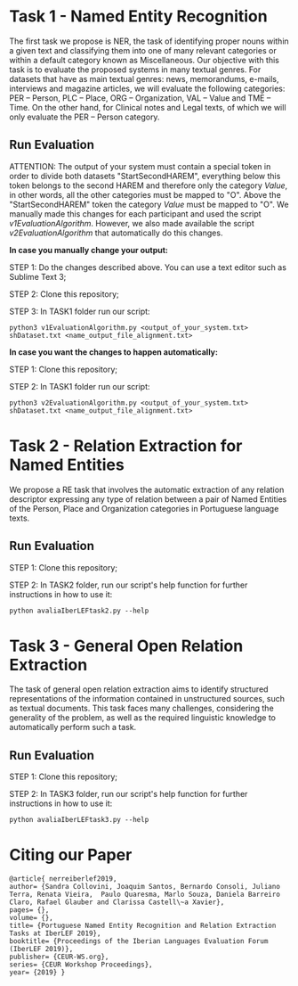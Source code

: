 # Task 1 - Named Entity Recognition

The first task we propose is NER, the task of identifying proper nouns within a given text and classifying them into one of many relevant categories or within a default category known as Miscellaneous. Our objective with this task is to evaluate the proposed systems in many textual genres. For datasets that have as main textual genres: news, memorandums, e-mails, interviews and magazine articles, we will evaluate the following categories: PER – Person, PLC – Place, ORG – Organization, VAL – Value and TME – Time. On the other hand, for Clinical notes and Legal texts, of which we will only evaluate the PER – Person category.

## Run Evaluation

ATTENTION: The output of your system must contain a special token in order to divide both datasets "StartSecondHAREM", everything below this token belongs to the second HAREM and therefore only the category *Value*, in other words, all the other categories must be mapped to "O". Above the "StartSecondHAREM" token the category *Value* must be mapped to "O". We manually made this changes for each participant and used the script *v1EvaluationAlgorithm*. However, we also made available the script *v2EvaluationAlgorithm* that automatically do this changes.

**In case you manually change your output:**

STEP 1: Do the changes described above. You can use a text editor such as Sublime Text 3;

STEP 2: Clone this repository;

STEP 3: In TASK1 folder run our script:

```python3 v1EvaluationAlgorithm.py <output_of_your_system.txt> shDataset.txt <name_output_file_alignment.txt>```

**In case you want the changes to happen automatically:**

STEP 1: Clone this repository;

STEP 2: In TASK1 folder run our script:

```python3 v2EvaluationAlgorithm.py <output_of_your_system.txt> shDataset.txt <name_output_file_alignment.txt>```

# Task 2 - Relation Extraction for Named Entities

We propose a RE task that involves the automatic extraction of any relation descriptor expressing any type of relation between a pair of Named Entities of the Person, Place and Organization categories in Portuguese language texts.

## Run Evaluation

STEP 1: Clone this repository;

STEP 2: In TASK2 folder, run our script's help function for further instructions in how to use it:

```python avaliaIberLEFtask2.py --help```

# Task 3 - General Open Relation Extraction

The task of general open relation extraction aims to identify structured representations of the information contained in unstructured sources, such as textual documents. This task faces many challenges, considering the generality of the problem, as well as the required linguistic knowledge to automatically perform such a task.

## Run Evaluation

STEP 1: Clone this repository;

STEP 2: In TASK3 folder, run our script's help function for further instructions in how to use it:

```python avaliaIberLEFtask3.py --help```

# Citing our Paper
```
@article{ nerreiberlef2019,
author= {Sandra Collovini, Joaquim Santos, Bernardo Consoli, Juliano Terra, Renata Vieira,  Paulo Quaresma, Marlo Souza, Daniela Barreiro Claro, Rafael Glauber and Clarissa Castell\~a Xavier},
pages= {},
volume= {},
title= {Portuguese Named Entity Recognition and Relation Extraction Tasks at IberLEF 2019},
booktitle= {Proceedings of the Iberian Languages Evaluation Forum (IberLEF 2019)},
publisher= {CEUR-WS.org}, 
series= {CEUR Workshop Proceedings}, 
year= {2019} }
```

